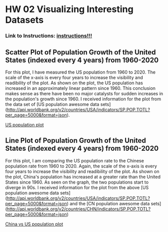 # HW 02 Visualizing Interesting Datasets
### Link to Instructions: [**instructions!!!** ](https://github.com/mikeizbicki/cmc-csci040/tree/2021fall/hw_02)

## Scatter Plot of Population Growth of the United States (indexed every 4 years) from 1960-2020
For this plot, I have measured the US population from 1960 to 2020. The scale of the x-axis is every four years to increase the visibility and readibility of the plot. As shown on the plot, the US population has increased in an approximately linear pattern since 1960. This conclusion makes sense as there have been no major catalysts for sudden increases in the population's growth since 1960. I received information for the plot from the data set of [US population awesome data sets] (http://api.worldbank.org/v2/countries/USA/indicators/SP.POP.TOTL?per_page=5000&format=json). 

[US population plot](https://lh3.googleusercontent.com/o7vgBwzOflI2mg_HdU2vFM0N5wqTNkIT6Tqe3RLHAcJKpv-dforOdqpOteBcaB6qv08B4P9qF68L0xjeYKOBRG0NjL7uYYv_mIzVVaFDZGSm2tWRNXaUeccVifo5axLKuwV2tZvTEhCG5LS5MUJ5z1MHBqn8yk3H81dIMPcMYMNgE80JFmY9A854FpJc-ivAZl8bcUc7w3EcBJCVLF45IQHJpQgMtkLMvqQtN9EJHIGYyd9xp1W7saLXEafyG23eXZYcYT0A8LChcC31ND08dagkOfkt22bMUtMC2c6N6DO5KQw3pbsxXMhb3teqLBthcJWdDMZPphk2bgLBOrPDKlni64jh66o4Igqhh1fKGKMB92UVFmP-xPUNIYzHvlCjCZXO3qKpxL4I4jxI4Xw-Wd3xzi1_jkQlaq6i_IKviw9HJR2BiIhBtBlBJHoCGAcPFpaWVVkcTnGs5tKbtUlTI9_WLYw6q-XTAIBN-BlbsK4Kr3rbHFNk-5u9dLAG79PlmxJHuqwQVJ2grmZ6HrOOCoXPst1Rqt1MauOhePvgrcOf0e3NjuWmijyY9tyikULou9x2s_9zVt4X_kvghDE66KLuOSaw1V-G6yZZMNh5rTRghCDHo7WL8_phdv-QnDSDBo5ziXRyLUIBkyVEAluirKzFJXz-nQv_VOoG-va9JapVfmsUx6CnuCly5bXTkjn1OagFsRDdBqAPZe6Zc19yWt9Y=w2250-h1468-no?authuser=0)

## Line Plot of Population Growth of the United States (indexed every 4 years) from 1960-2020
For this plot, I am comparing the US population rate to the Chinese population rate from 1960 to 2020. Again, the scale of the x-axis is every four years to increase the visibility and readibility of the plot. As shown on the plot, China's population has increased at a greater rate than the United States since 1960. As seen on the graph, the two populations start to diverge in 90s. I received information for the plot from the above [US population awesome data sets] (http://api.worldbank.org/v2/countries/USA/indicators/SP.POP.TOTL?per_page=5000&format=json) and the [CN population awesome data sets] (http://api.worldbank.org/v2/countries/CHN/indicators/SP.POP.TOTL?per_page=5000&format=json)

[China vs US population plot](https://lh3.googleusercontent.com/-aUeXyA9bhWX3YPpTUetShvkEDp5oO-cgybO6kPm6bZ82tlkmS8xp8DpY0EOmGKTt9SjvuvLTv5Mbda5IrnobVNIr16bgiqcaMy9ZfJJLdrJj3xxODay7B10FBe7sGMlkgeTQ6SHtKyZBYzi5liE9_0BeCIg3vaqWTPifq0UhTH4SAQfE6LoPFMiMTt1Vz_wdV0wHyl_LUM--qXrGulFhMqsOSwMH7_C8S-ZPfPCodv_H3WYZvQX4jHlqQ4VLa-WeuRPha85sNn86oimdrMOUZR8pFRyuFlDG0QN-dvOc6P9ZU-SHlahUDUuOXIXYuFuk1I1hKxhkDPofpA54npwtDVY9lWlg1fsOCrrR6xJ7nwWNgHkbjfRpRrMx7GwqqxBPdlRvA4THyE6h9P8KabMCPcpz7CZuJab3nWRFqU8iRLmtnmKKaOvlQ08v4xlZccpRNU3xQXC5lmRIIHtmhIqrWOSrky6TrRHeau-uHqabiypuYDmPlVP0cuZJ9Eu4HprFXpp25PFam65J6-yp0GwqvO2O_fH8k-56__4SJyKpiCIix3vXPXcWN3-7qhHMFFlq_jJlsRRfoY9bc4z9eaaKAVEIlvjWp1F7fgaTrTir2grEBeQ1Eb5WqHFU7dlZ3q8_Mf6rg5uFhozOYBtlJnbkD5OTskXzQKllQuw1cLtzW85_znpVKAa_pySzPmIQQIKmHILIKnWWx_R9wo7AY5kN7sW=w1868-h1488-no?authuser=0)